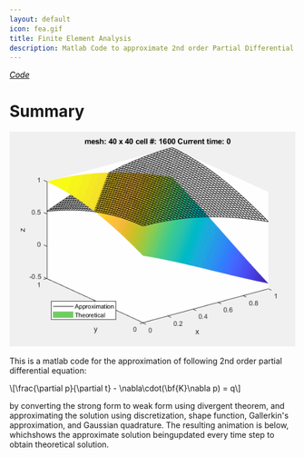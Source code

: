 ```yaml
---
layout: default
icon: fea.gif
title: Finite Element Analysis
description: Matlab Code to approximate 2nd order Partial Differential Heat Equation
---
```

<a href="https://github.com/whashi44/MatlabFEA" target="_blank" title="Github">
        <i class="fab fa-github fa-2x " style="color:black"> Code</i>
    </a>

# Summary
<img src="/assets/images/portfolio/fea.gif" alt="FEA Gif">

This is a matlab code for the approximation of following 2nd order partial differential equation: 

<div>\[\frac{\partial p}{\partial t} - \nabla\cdot(\bf{K}\nabla p) = q\]</div>

by converting the strong form to weak form using divergent theorem, and approximating the solution using discretization, shape function, Gallerkin's approximation, and Gaussian quadrature. The resulting animation is below, whichshows the approximate solution beingupdated every time step to obtain theoretical solution. <br>
		